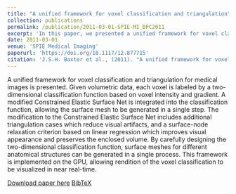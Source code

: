 ```yaml
---
title: "A unified framework for voxel classification and triangulation"
collection: publications
permalink: /publication/2011-03-01-SPIE-MI_BPC2011
excerpt: 'In this paper, we presented a unified framework for voxel classification and triangulation for medical images.'
date: 2011-03-01
venue: 'SPIE Medical Imaging'
paperurl: 'https://doi.org/10.1117/12.877715'
citation: 'J.S.H. Baxter et al., (2011). "A unified framework for voxel classification and triangulation"; in <i>SPIE Medical Imaging: Visualization, Image-Guided Procedures, and Modeling</i>, 796436, pp. 933-940.'
---
```


A unified framework for voxel classification and triangulation for medical images is presented. Given volumetric data, each voxel is labeled by a two-dimensional classification function based on voxel intensity and gradient. A modified Constrained Elastic Surface Net is integrated into the classification function, allowing the surface mesh to be generated in a single step. The modification to the Constrained Elastic Surface Net includes additional triangulation cases which reduce visual artifacts, and a surface-node relaxation criterion based on linear regression which improves visual appearance and preserves the enclosed volume. By carefully designing the two-dimensional classification function, surface meshes for different anatomical structures can be generated in a single process. This framework is implemented on the GPU, allowing rendition of the voxel classification to be visualized in near real-time.

[Download paper here](https://doi.org/10.1117/12.877715) [BibTeX](./../files/bibtex/BPC2011.bib)